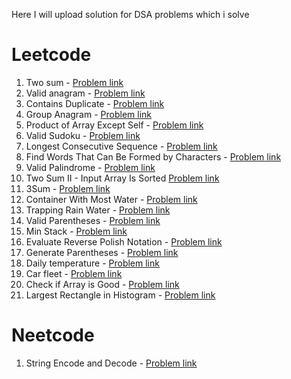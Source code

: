 Here I will upload solution for DSA problems which i solve

# Leetcode

1. Two sum - [Problem link](https://leetcode.com/problems/two-sum/description/)
2. Valid anagram - [Problem link](https://leetcode.com/problems/valid-anagram/)
3. Contains Duplicate - [Problem link](https://leetcode.com/problems/contains-duplicate/)
4. Group Anagram - [Problem link](https://leetcode.com/problems/group-anagrams/)
5. Product of Array Except Self - [Problem link](https://leetcode.com/problems/group-anagrams/)
6. Valid Sudoku - [Problem link](https://leetcode.com/problems/valid-sudoku/description/)
7. Longest Consecutive Sequence - [Problem link](https://leetcode.com/problems/longest-consecutive-sequence/description/)
8. Find Words That Can Be Formed by Characters - [Problem link](https://leetcode.com/problems/find-words-that-can-be-formed-by-characters/)
9. Valid Palindrome - [Problem link](https://leetcode.com/problems/valid-palindrome/description/)
10. Two Sum II - Input Array Is Sorted [Problem link](https://leetcode.com/problems/two-sum-ii-input-array-is-sorted/description/)
11. 3Sum - [Problem link](https://leetcode.com/problems/3sum/description/)
12. Container With Most Water - [Problem link](https://leetcode.com/problems/container-with-most-water/description/)
13. Trapping Rain Water - [Problem link](https://leetcode.com/problems/trapping-rain-water/description/)
14. Valid Parentheses - [Problem link](https://leetcode.com/problems/valid-parentheses/description/)
15. Min Stack - [Problem link](https://leetcode.com/problems/min-stack/description/)
16. Evaluate Reverse Polish Notation - [Problem link](https://leetcode.com/problems/evaluate-reverse-polish-notation/)
17. Generate Parentheses - [Problem link](https://leetcode.com/problems/generate-parentheses/description/)
18. Daily temperature - [Problem link](https://leetcode.com/problems/daily-temperatures/description/)
19. Car fleet - [Problem link](https://leetcode.com/problems/car-fleet/description/)
20. Check if Array is Good - [Problem link](https://leetcode.com/problems/check-if-array-is-good/description/)
21. Largest Rectangle in Histogram - [Problem link](https://leetcode.com/problems/largest-rectangle-in-histogram/description/)

# Neetcode

1. String Encode and Decode - [Problem link](https://neetcode.io/problems/string-encode-and-decode)
